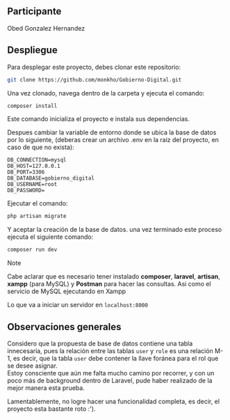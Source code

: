 ## Participante
Obed Gonzalez Hernandez

## Despliegue
Para desplegar este proyecto, debes clonar este repositorio:
``` bash
git clone https://github.com/monkho/Gobierno-Digital.git
```
Una vez clonado, navega dentro de la carpeta y ejecuta el comando: 
``` bash
composer install
```
Este comando inicializa el proyecto e instala sus dependencias. 

Despues cambiar la variable de entorno donde se ubica la base de datos por lo siguiente, (deberas crear un archivo .env en la raiz del proyecto, en caso de que no exista):
```
DB_CONNECTION=mysql
DB_HOST=127.0.0.1
DB_PORT=3306
DB_DATABASE=gobierno_digital
DB_USERNAME=root
DB_PASSWORD=
```
Ejecutar el comando:
``` bash
php artisan migrate
```
Y aceptar la creación de la base de datos.
una vez terminado este proceso ejecuta el siguiente comando:
``` bash
composer run dev
```
> [!NOTE]
> Cabe aclarar que es necesario tener instalado **composer**, **laravel**, **artisan**, **xampp** (para MySQL) y **Postman** para hacer las consultas. Asi como el servicio de MySQL ejecutando en Xampp

Lo que va a iniciar un servidor en `localhost:8000` 
## Observaciones generales
Considero que la propuesta de base de datos contiene una tabla innecesaria, pues la relación entre las tablas `user` y `role` es una relación M-1, es decir, que la tabla `user` debe contener la llave foránea para el rol que se desee asignar. \
Estoy consciente que aún me falta mucho camino por recorrer, y con un poco más de background dentro de Laravel, pude haber realizado de la mejor manera esta prueba.

Lamentablemente, no logre hacer una funcionalidad completa, es decir, el proyecto esta bastante roto :').
